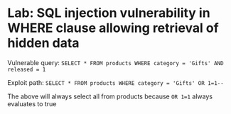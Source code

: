 # Lab: SQL injection vulnerability in WHERE clause allowing retrieval of hidden data

Vulnerable query: ` SELECT * FROM products WHERE category = 'Gifts' AND released = 1 `

Exploit path: ` SELECT * FROM products WHERE category = 'Gifts' OR 1=1-- `

The above will always select all from products because `OR 1=1` always evaluates to true
